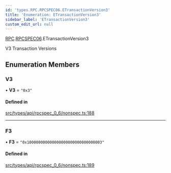 ```yaml
---
id: 'types.RPC.RPCSPEC06.ETransactionVersion3'
title: 'Enumeration: ETransactionVersion3'
sidebar_label: 'ETransactionVersion3'
custom_edit_url: null
---
```


[RPC](../namespaces/types.RPC.md).[RPCSPEC06](../namespaces/types.RPC.RPCSPEC06.md).ETransactionVersion3

V3 Transaction Versions

## Enumeration Members

### V3

• **V3** = `"0x3"`

#### Defined in

[src/types/api/rpcspec_0_6/nonspec.ts:188](https://github.com/starknet-io/starknet.js/blob/v6.11.0/src/types/api/rpcspec_0_6/nonspec.ts#L188)

---

### F3

• **F3** = `"0x100000000000000000000000000000003"`

#### Defined in

[src/types/api/rpcspec_0_6/nonspec.ts:189](https://github.com/starknet-io/starknet.js/blob/v6.11.0/src/types/api/rpcspec_0_6/nonspec.ts#L189)
